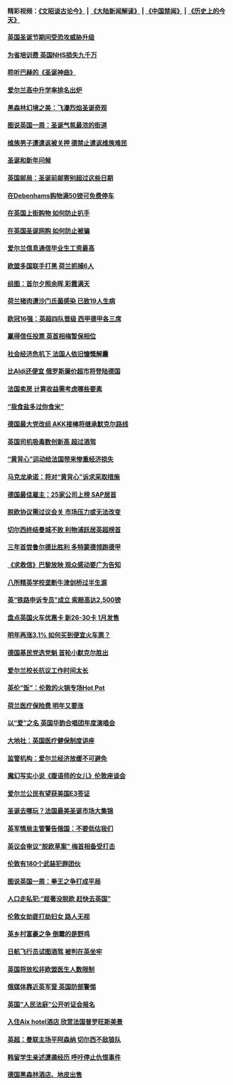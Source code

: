 #### 精彩视频：[《文昭谈古论今》](https://github.com/gfw-breaker/wenzhao/blob/master/README.md?t=12142131) | [《大陆新闻解读》](https://github.com/gfw-breaker/ntdtv-comedy/blob/master/README.md?t=12142131) | [《中国禁闻》](https://github.com/gfw-breaker/ntdtv-news/blob/master/README.md?t=12142131) | [《历史上的今天》](https://github.com/gfw-breaker/today-in-history/blob/master/README.md?t=12142131) 

#### [英国圣诞节期间受恐攻威胁升级](../pages/nsc974/n10911486.md?t=12142131) 

#### [为省培训费  英国NHS损失九千万](../pages/nsc974/n10911478.md?t=12142131) 

#### [聆听巴赫的《圣诞神曲》](../pages/nsc974/n10910868.md?t=12142131) 

#### [爱尔兰高中升学率排名出炉](../pages/nsc974/n10910761.md?t=12142131) 

#### [黑森林幻境之美：飞瀑烈焰圣诞奇观](../pages/nsc974/n10909442.md?t=12142131) 

#### [图说英国一周：圣诞气氛最浓的街道](../pages/nsc974/n10909173.md?t=12142131) 

#### [维族男子遭遣返被关押 德禁止遣返维族难民](../pages/nsc974/n10908943.md?t=12142131) 

#### [圣诞和新年问候](../pages/nsc974/n10909160.md?t=12142131) 

#### [英国邮局：圣诞前邮寄别超过这些日期](../pages/nsc974/n10909151.md?t=12142131) 

#### [在Debenhams购物满50镑可免费停车](../pages/nsc974/n10909136.md?t=12142131) 

#### [在英国上街购物 如何防止扒手](../pages/nsc974/n10909106.md?t=12142131) 

#### [在英国圣诞网购 如何防止被骗](../pages/nsc974/n10909085.md?t=12142131) 

#### [爱尔兰信息通信毕业生工资最高](../pages/nsc974/n10908531.md?t=12142131) 

#### [欧盟多国联手打黑 荷兰抓捕6人](../pages/nsc974/n10908389.md?t=12142131) 

#### [组图：首尔夕照余晖 彩霞满天](../pages/nsc974/n10908293.md?t=12142131) 

#### [荷兰猪肉遭沙门氏菌感染 已致19人生病](../pages/nsc974/n10908299.md?t=12142131) 

#### [欧冠16强：英超四队晋级 西甲德甲各三席](../pages/nsc974/n10907296.md?t=12142131) 

#### [赢得信任投票 英首相梅暂保相位](../pages/nsc974/n10907229.md?t=12142131) 

#### [社会经济危机下 法国人依旧慷慨解囊](../pages/nsc974/n10906090.md?t=12142131) 

#### [比Aldi还便宜 俄罗斯廉价超市将登陆德国](../pages/nsc974/n10905994.md?t=12142131) 

#### [法国卖房 计算收益需考虑哪些要素](../pages/nsc974/n10906125.md?t=12142131) 

#### [“我食盐多过你食米”](../pages/nsc974/n10905976.md?t=12142131) 

#### [德国最大党改组 AKK接棒将继承默克尔路线](../pages/nsc974/n10904680.md?t=12142131) 

#### [英国司机吸毒数创新高 超过酒驾](../pages/nsc974/n10904490.md?t=12142131) 

#### [“黄背心”运动给法国带来惨重经济损失](../pages/nsc974/n10904100.md?t=12142131) 

#### [马克龙承诺：将对“黄背心”诉求采取措施](../pages/nsc974/n10904057.md?t=12142131) 

#### [德国最佳雇主：25家公司上榜 SAP居首](../pages/nsc974/n10903789.md?t=12142131) 

#### [脱欧协议需过议会关 市场压力或无法改变](../pages/nsc974/n10901979.md?t=12142131) 

#### [切尔西终结曼城不败 利物浦跃居英超榜首](../pages/nsc974/n10900582.md?t=12142131) 

#### [三年首尝鲁尔德比胜利 多特蒙德领跑德甲](../pages/nsc974/n10900592.md?t=12142131) 

#### [《求救信》巴黎放映 观众感动要广为告知](../pages/nsc974/n10900019.md?t=12142131) 

#### [八所精英学校垄断牛津剑桥过半生源](../pages/nsc974/n10899861.md?t=12142131) 

#### [英“铁路申诉专员”成立 索赔高达2,500镑](../pages/nsc974/n10899001.md?t=12142131) 

#### [盘点英国火车优惠卡 新26-30卡 1月发售](../pages/nsc974/n10898992.md?t=12142131) 

#### [明年再涨3.1%   如何买到便宜火车票？](../pages/nsc974/n10898985.md?t=12142131) 

#### [德国基民党选党魁 首轮小默克尔胜出](../pages/nsc974/n10897678.md?t=12142131) 

#### [爱尔兰校长抗议工作时间太长](../pages/nsc974/n10897164.md?t=12142131) 

#### [英伦“饭”：伦敦的火锅专场Hot Pot](../pages/nsc974/n10897146.md?t=12142131) 

#### [荷兰医疗保险费 明年又要涨](../pages/nsc974/n10897113.md?t=12142131) 

#### [以“爱”之名 英国华韵合唱团年度演唱会](../pages/nsc974/n10897132.md?t=12142131) 

#### [大地社：英国医疗健保制度讲座](../pages/nsc974/n10897109.md?t=12142131) 

#### [监管机构：爱尔兰经济放缓不可避免](../pages/nsc974/n10897047.md?t=12142131) 

#### [魔幻写实小说《腹语师的女儿》伦敦座谈会](../pages/nsc974/n10897070.md?t=12142131) 

#### [爱尔兰公民有望获美国E3签证](../pages/nsc974/n10896956.md?t=12142131) 

#### [圣诞去哪玩？法国最美圣诞市场大集锦](../pages/nsc974/n10895365.md?t=12142131) 

#### [英军情局主管警告俄国：不要低估我们](../pages/nsc974/n10895238.md?t=12142131) 

#### [英议会审议“脱欧草案” 梅首相备受打击](../pages/nsc974/n10895260.md?t=12142131) 

#### [伦敦有180个武装犯罪团伙](../pages/nsc974/n10895487.md?t=12142131) 

#### [图说英国一周：拳王之争打成平局](../pages/nsc974/n10895330.md?t=12142131) 

#### [人口走私犯:“趁著没脱欧 赶快去英国”](../pages/nsc974/n10895316.md?t=12142131) 

#### [伦敦女劫匪打劫妇女 路人无视](../pages/nsc974/n10895309.md?t=12142131) 

#### [英乡村富豪之争  倒霉的是野鸡](../pages/nsc974/n10895305.md?t=12142131) 

#### [日航飞行员试图酒驾  被判在英坐牢](../pages/nsc974/n10895291.md?t=12142131) 

#### [英国将放松非欧盟医生人数限制](../pages/nsc974/n10895286.md?t=12142131) 

#### [俄媒体靠近英军营 英国防部警惕](../pages/nsc974/n10895265.md?t=12142131) 

#### [英国“人民法庭”公开听证会报名](../pages/nsc974/n10895219.md?t=12142131) 

#### [入住Aix hotel酒店 欣赏法国普罗旺斯美景](../pages/nsc974/n10894800.md?t=12142131) 

#### [英超：曼联主场平阿森纳 切尔西不敌狼队](../pages/nsc974/n10893786.md?t=12142131) 

#### [韩留学生亲述遭袭经历 呼吁停止仇恨事件](../pages/nsc974/n10893538.md?t=12142131) 

#### [德国黑森林酒店、地皮出售](../pages/nsc974/n10893286.md?t=12142131) 

